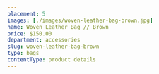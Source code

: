 ```yaml
---
placement: 5
images: [./images/woven-leather-bag-brown.jpg]
name: Woven Leather Bag // Brown
price: $150.00
department: accessories
slug: woven-leather-bag-brown
type: bags
contentType: product details
---
```

